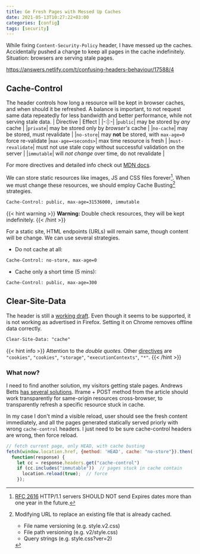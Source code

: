 ```yaml
---
title: Ge Fresh Pages with Messed Up Caches
date: 2021-05-13T10:27:22+03:00
categories: [config]
tags: [security]
---
```

While fixing `Content-Security-Policy` header, I have messed up the caches. Accidentally pushed a change to keep all pages in the cache indefinitely. Situation: browsers are serving stale pages.
<!--more-->

https://answers.netlify.com/t/confusing-headers-behaviour/17588/4

## Cache-Control
The header controls how long a resource will be kept in browser caches, and when should it be refreshed. A balance is important, to not request same data repeatedly for less bandwidth and better performance, while not serving stale data.
| Directive | Effect |
|-:|:-|
|`public`| may be stored by *any* cache |
|`private`| may be stored only by *browser's* cache |
|`no-cache`| may be stored, must revalidate |
|`no-store`| may **not** be stored, with `max-age=0` force re-validate 
|`max-age=<seconds>`| max time resource is fresh |
|`must-revalidate`| must not use stale copy without successful validation on the server |
|`immutable`| will *not change* over time, do not revalidate |

For more directives and detailed info check out [MDN docs](https://developer.mozilla.org/en-US/docs/Web/HTTP/Headers/Cache-Control).

We can store static resources like images, JS and CSS files forever[^2]. When we must change these resources, we should employ Cache Busting[^1] strategies.
```html
Cache-Control: public, max-age=31536000, immutable
```
{{< hint warning >}}
**Warning:** Double check resources, they will be kept indefinitely.
{{< /hint >}}

For a static site, HTML endpoints (URLs) will remain same, though content will be change. We can use several strategies.
* Do not cache at all:
```html
Cache-Control: no-store, max-age=0
```
* Cache only a short time (5 mins):
```html
Cache-Control: public, max-age=300
```

## Clear-Site-Data
The header is still a [working draft](https://www.w3.org/TR/clear-site-data). Even though it seems to be supported, it is not working as advertised in Firefox. Setting it on Chrome removes offline data correctly.
```html
Clear-Site-Data: "cache"
```
{{< hint info >}}
Attention to the *double quotes*. Other [directives](https://developer.mozilla.org/en-US/docs/Web/HTTP/Headers/Clear-Site-Data#directives) are `"cookies"`, `"cookies"`, `"storage"`, `"executionContexts"`, `"*"`.
{{< /hint >}}

### What now?
I need to find another solution, my visitors getting stale pages. Andrews Betts [has several solutions](https://www.fastly.com/blog/clearing-cache-browser). Iframe + POST method from the article should work transparently for same-origin resources cross-browser, to transparently refresh a specific resource stuck in cache.

In my case I don't mind a visible reload, user should see the fresh content immediately, and all the pages generated statically served priorly with wrong `cache-control` headers. I just need to be sure cache-control headers are wrong, then force reload.
```js
// fetch current page, only HEAD, with cache busting
fetch(window.location.href, {method: 'HEAD', cache: "no-store"}).then(
  function(response) {
    let cc = response.headers.get("cache-control")
    if (cc.includes("immutable"))  // pages stuck in cache contain
      location.reload(true);  // force
    });
```

[^1]: Modifying URL to replace an existing file that is already cached. 
    * File name versioning (e.g. style.v2.css)
    * File path versioning (e.g. v2/style.css)
    * Query strings (e.g. style.css?ver=2)
[^2]: [RFC 2616](https://www.ietf.org/rfc/rfc2616.txt) HTTP/1.1 servers SHOULD NOT send Expires dates more than one year in the future.